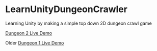 # LearnUnityDungeonCrawler

Learning Unity by making a simple top down 2D dungeon crawl game

[Dungeon 2 Live Demo](https://elucidation.github.io/LearnUnityDungeonCrawler/dungeon2)

Older [Dungeon 1 Live Demo](https://elucidation.github.io/LearnUnityDungeonCrawler/dungeon1)



